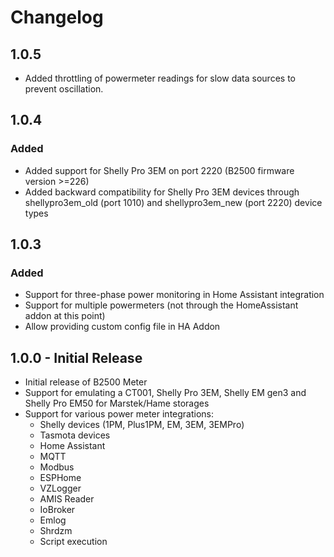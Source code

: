# Changelog

## 1.0.5
- Added throttling of powermeter readings for slow data sources to prevent oscillation.

## 1.0.4

### Added
- Added support for Shelly Pro 3EM on port 2220 (B2500 firmware version >=226)
- Added backward compatibility for Shelly Pro 3EM devices through shellypro3em_old (port 1010) and shellypro3em_new (port 2220) device types

## 1.0.3

### Added
- Support for three-phase power monitoring in Home Assistant integration
- Support for multiple powermeters (not through the HomeAssistant addon at this point)
- Allow providing custom config file in HA Addon

## 1.0.0 - Initial Release

- Initial release of B2500 Meter
- Support for emulating a CT001, Shelly Pro 3EM, Shelly EM gen3 and Shelly Pro EM50 for Marstek/Hame storages
- Support for various power meter integrations:
  - Shelly devices (1PM, Plus1PM, EM, 3EM, 3EMPro)
  - Tasmota devices
  - Home Assistant
  - MQTT
  - Modbus
  - ESPHome
  - VZLogger
  - AMIS Reader
  - IoBroker
  - Emlog
  - Shrdzm
  - Script execution
